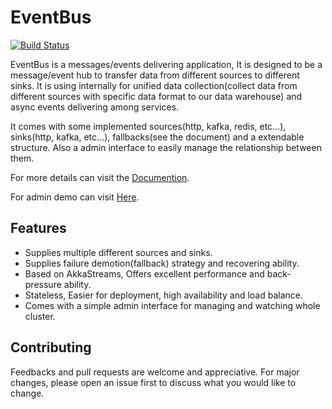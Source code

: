 <!-- language: lang-scala -->
# EventBus

[![Build Status](https://travis-ci.org/thenetcircle/event-bus.svg?branch=master)](https://travis-ci.org/thenetcircle/event-bus)

EventBus is a messages/events delivering application, It is designed to be a message/event hub to transfer data from different sources to different sinks.
It is using internally for unified data collection(collect data from different sources with specific data format to our data warehouse) and async events delivering among services.

It comes with some implemented sources(http, kafka, redis, etc...), sinks(http, kafka, etc...), fallbacks(see the document) and a extendable structure. Also a admin interface to easily manage the relationship between them.

For more details can visit the [Documention](https://thenetcircle.github.io/event-bus/).

For admin demo can visit [Here](https://thenetcircle.github.io/event-bus/admin/).

## Features

- Supplies multiple different sources and sinks.
- Supplies failure demotion(fallback) strategy and recovering ability.
- Based on AkkaStreams, Offers excellent performance and back-pressure ability.
- Stateless, Easier for deployment, high availability and load balance.
- Comes with a simple admin interface for managing and watching whole cluster.

## Contributing
Feedbacks and pull requests are welcome and appreciative. For major changes, please open an issue first to discuss what you would like to change.